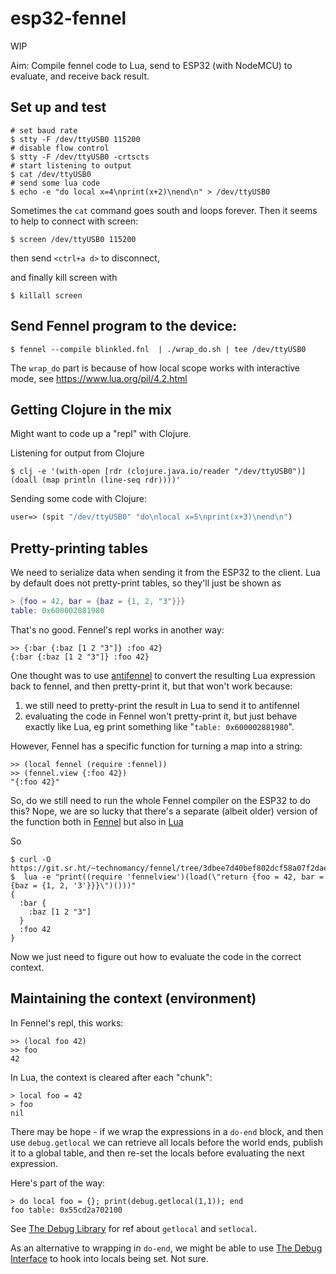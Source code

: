 # esp32-fennel

WIP

Aim: Compile fennel code to Lua, send to ESP32 (with NodeMCU) to evaluate, and receive back result.

## Set up and test

```
# set baud rate
$ stty -F /dev/ttyUSB0 115200
# disable flow control
$ stty -F /dev/ttyUSB0 -crtscts
# start listening to output
$ cat /dev/ttyUSB0
# send some lua code
$ echo -e "do local x=4\nprint(x+2)\nend\n" > /dev/ttyUSB0
```

Sometimes the `cat` command goes south and loops forever. Then it seems to help to connect with screen:

```
$ screen /dev/ttyUSB0 115200
```
then send `<ctrl+a d>` to disconnect,

and finally kill screen with 
```
$ killall screen
```

## Send Fennel program to the device:

```
$ fennel --compile blinkled.fnl  | ./wrap_do.sh | tee /dev/ttyUSB0
```

The `wrap_do` part is because of how local scope works with interactive mode, see https://www.lua.org/pil/4.2.html

## Getting Clojure in the mix

Might want to code up a "repl" with Clojure.

Listening for output from Clojure

```
$ clj -e '(with-open [rdr (clojure.java.io/reader "/dev/ttyUSB0")] (doall (map println (line-seq rdr))))'
```

Sending some code with Clojure:

```clj
user=> (spit "/dev/ttyUSB0" "do\nlocal x=5\nprint(x+3)\nend\n")
```

## Pretty-printing tables
We need to serialize data when sending it from the ESP32 to the client.
Lua by default does not pretty-print tables, so they'll just be shown as

```lua
> {foo = 42, bar = {baz = {1, 2, "3"}}}
table: 0x600002881980
```

That's no good. Fennel's repl works in another way:
```
>> {:bar {:baz [1 2 "3"]} :foo 42}
{:bar {:baz [1 2 "3"]} :foo 42}
```

One thought was to use [antifennel](https://git.sr.ht/~technomancy/antifennel) to convert the resulting Lua expression back to fennel, and then pretty-print it,
but that won't work because:
1. we still need to pretty-print the result in Lua to send it to antifennel
2. evaluating the code in Fennel won't pretty-print it, but just behave exactly like Lua, eg print something like "`table: 0x600002881980`".

However, Fennel has a specific function for turning a map into a string:
```
>> (local fennel (require :fennel))
>> (fennel.view {:foo 42})
"{:foo 42}"
```
So, do we still need to run the whole Fennel compiler on the ESP32 to do this? Nope, we are so lucky that there's a separate (albeit older) version of the function both in [Fennel](https://git.sr.ht/~technomancy/fennel/tree/3dbee7d40bef802dcf58a07f2daea1db17e59dca/item/fennelview.fnl) but also in [Lua](https://git.sr.ht/~technomancy/fennel/tree/3dbee7d40bef802dcf58a07f2daea1db17e59dca/item/fennelview.lua)

So 
```
$ curl -O https://git.sr.ht/~technomancy/fennel/tree/3dbee7d40bef802dcf58a07f2daea1db17e59dca/item/fennelview.lua
$  lua -e "print((require 'fennelview')(load(\"return {foo = 42, bar = {baz = {1, 2, '3'}}}\")()))"
{
  :bar {
    :baz [1 2 "3"]
  }
  :foo 42
}
```

Now we just need to figure out how to evaluate the code in the correct context.

## Maintaining the context (environment)
In Fennel's repl, this works:
```
>> (local foo 42)
>> foo
42
```

In Lua, the context is cleared after each "chunk":
```
> local foo = 42
> foo
nil
```

There may be hope - if we wrap the expressions in a `do-end` block, and then use `debug.getlocal` 
we can retrieve all locals before the world ends, publish it to a global table, and then re-set the locals before evaluating the next expression.

Here's part of the way:
```
> do local foo = {}; print(debug.getlocal(1,1)); end
foo	table: 0x55cd2a702100
```
See [The Debug Library](https://www.lua.org/manual/5.3/manual.html#6.10) for ref about `getlocal` and `setlocal`.

As an alternative to wrapping in `do-end`, we might be able to use [The Debug Interface](https://www.lua.org/manual/5.3/manual.html#4.9) to hook into locals being set. Not sure.

